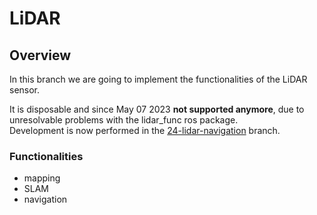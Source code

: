 # LiDAR

## Overview

In this branch we are going to implement the functionalities of the LiDAR sensor.

It is disposable and since May 07 2023 **not supported anymore**, due to unresolvable problems with the lidar_func ros package. \
Development is now performed in the [24-lidar-navigation](https://github.com/Turbo-Turtles/Turbo-Turtles/tree/24-lidar-navigation) branch.

### Functionalities

- mapping
- SLAM
- navigation

